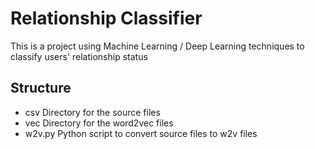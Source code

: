 # Relationship Classifier

This is a project using Machine Learning / Deep Learning techniques to classify users' relationship status

## Structure

- csv
    Directory for the source files
- vec
    Directory for the word2vec files
- w2v.py
    Python script to convert source files to w2v files
